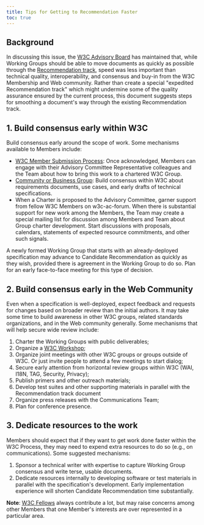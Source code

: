 ```yaml
---
title: Tips for Getting to Recommendation Faster
toc: true
---
```


## Background

In discussing this issue, the [W3C Advisory Board](https://www.w3.org/2002/ab/) has maintained that, while Working Groups should be able to move documents as quickly as possible through the [Recommendation track](https://www.w3.org/policies/process/#rec-track), speed was less important than technical quality, interoperability, and consensus and buy-in from the W3C Membership and Web community. Rather than create a special "expedited Recommendation track" which might undermine some of the quality assurance ensured by the current process, this document suggests steps for smoothing a document's way through the existing Recommendation track.

## 1. Build consensus early within W3C

Build consensus early around the scope of work. Some mechanisms available to Members include:

- [W3C Member Submission Process](https://www.w3.org/policies/process/#Submission): Once acknowledged, Members can engage with their Advisory Committee Representative colleagues and the Team about how to bring this work to a chartered W3C Group.
- [Community or Business Group](https://www.w3.org/community/): Build consensus within W3C about requirements documents, use cases, and early drafts of technical specifications.
- When a Charter is proposed to the Advisory Committee, garner support from fellow W3C Members on w3c-ac-forum. When there is substantial support for new work among the Members, the Team may create a special mailing list for discussion among Members and Team about Group charter development. Start discussions with proposals, calendars, statements of expected resource commitments, and other such signals.

A newly formed Working Group that starts with an already-deployed specification may advance to Candidate Recommendation as quickly as they wish, provided there is agreement in the Working Group to do so. Plan for an early face-to-face meeting for this type of decision.

## 2. Build consensus early in the Web Community

Even when a specification is well-deployed, expect feedback and requests for changes based on broader review than the initial authors. It may take some time to build awareness in other W3C groups, related standards organizations, and in the Web community generally. Some mechanisms that will help secure wide review include:

1. Charter the Working Groups with public deliverables;
1. Organize a [W3C Workshop](https://www.w3.org/events/workshops/);
1. Organize joint meetings with other W3C groups or groups outside of W3C. Or just invite people to attend a few meetings to start dialog;
1. Secure early attention from horizontal review groups within W3C (WAI, I18N, TAG, Security, Privacy);
1. Publish primers and other outreach materials;
1. Develop test suites and other supporting materials in parallel with the Recommendation track document
1. Organize press releases with the Communications Team;
1. Plan for conference presence.

## 3. Dedicate resources to the work

Members should expect that if they want to get work done faster within the W3C Process, they may need to expend extra resources to do so (e.g., on communications). Some suggested mechanisms:

1. Sponsor a technical writer with expertise to capture Working Group consensus and write terse, usable documents.
1. Dedicate resources internally to developing software or test materials in parallel with the specification's development. Early implementation experience will shorten Candidate Recommendation time substantially.

**Note**: [W3C Fellows](https://www.w3.org/careers/fellows/) always contribute a lot, but may raise concerns among other Members that one Member's interests are over represented in a particular area.
